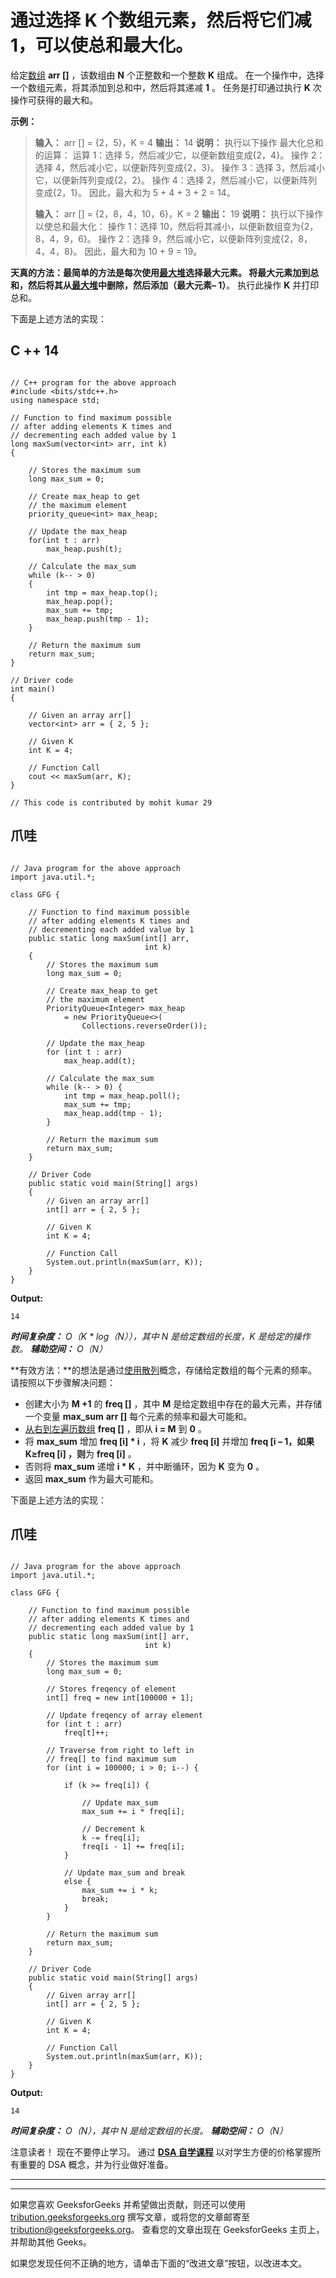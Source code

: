 # 通过选择 K 个数组元素，然后将它们减 1，可以使总和最大化。

给定[数组](https://www.geeksforgeeks.org/introduction-to-arrays/) **arr []** ，该数组由 **N** 个正整数和一个整数 **K** 组成。 在一个操作中，选择一个数组元素，将其添加到总和中，然后将其递减 **1** 。 任务是打印通过执行 **K** 次操作可获得的最大和。

**示例：**

> **输入：** arr [] = {2，5}，K = 4
> **输出：** 14
> **说明：**
> 执行以下操作 最大化总和的运算：
> 运算 1：选择 5，然后减少它，以便新数组变成{2，4}。
> 操作 2：选择 4，然后减小它，以便新阵列变成{2，3}。
> 操作 3：选择 3，然后减小它，以便新阵列变成{2，2}。
> 操作 4：选择 2，然后减小它，以便新阵列变成{2，1}。
> 因此，最大和为 5 + 4 + 3 + 2 = 14。
> 
> **输入：** arr [] = {2，8，4，10，6}，K = 2
> **输出：** 19
> **说明：**
> 执行以下操作以使总和最大化：
> 操作 1：选择 10，然后将其减小，以便新数组变为{2，8，4，9，6}。
> 操作 2：选择 9，然后减小它，以便新阵列变成{2，8，4，4，8}。
> 因此，最大和为 10 + 9 = 19。

**天真的方法：**最简单的方法是每次使用[最大堆](https://www.geeksforgeeks.org/max-heap-in-java/)选择最大元素。 将最大元素加到总和，然后将其从[最大堆](https://www.geeksforgeeks.org/max-heap-in-java/)中删除，然后添加**（最大元素– 1）**。 执行此操作 **K** 并打印总和。

下面是上述方法的实现：

## C ++ 14

```

// C++ program for the above approach
#include <bits/stdc++.h>
using namespace std;

// Function to find maximum possible
// after adding elements K times and
// decrementing each added value by 1
long maxSum(vector<int> arr, int k)
{

    // Stores the maximum sum
    long max_sum = 0;

    // Create max_heap to get
    // the maximum element
    priority_queue<int> max_heap;

    // Update the max_heap
    for(int t : arr)
        max_heap.push(t);

    // Calculate the max_sum
    while (k-- > 0) 
    {
        int tmp = max_heap.top();
        max_heap.pop();
        max_sum += tmp;
        max_heap.push(tmp - 1);
    }

    // Return the maximum sum
    return max_sum;
}

// Driver code
int main()
{

    // Given an array arr[]
    vector<int> arr = { 2, 5 };

    // Given K
    int K = 4;

    // Function Call
    cout << maxSum(arr, K);
}

// This code is contributed by mohit kumar 29

```

## 爪哇

```

// Java program for the above approach
import java.util.*;

class GFG {

    // Function to find maximum possible
    // after adding elements K times and
    // decrementing each added value by 1
    public static long maxSum(int[] arr,
                              int k)
    {
        // Stores the maximum sum
        long max_sum = 0;

        // Create max_heap to get
        // the maximum element
        PriorityQueue<Integer> max_heap
            = new PriorityQueue<>(
                Collections.reverseOrder());

        // Update the max_heap
        for (int t : arr)
            max_heap.add(t);

        // Calculate the max_sum
        while (k-- > 0) {
            int tmp = max_heap.poll();
            max_sum += tmp;
            max_heap.add(tmp - 1);
        }

        // Return the maximum sum
        return max_sum;
    }

    // Driver Code
    public static void main(String[] args)
    {
        // Given an array arr[]
        int[] arr = { 2, 5 };

        // Given K
        int K = 4;

        // Function Call
        System.out.println(maxSum(arr, K));
    }
}

```

**Output:** 

```
14

```

***时间复杂度：** O（K * log（N）），其中 N 是给定数组的长度，K 是给定的操作数。*
***辅助空间：** O（N）*

**有效方法：**的想法是通过[使用](https://www.geeksforgeeks.org/count-frequencies-elements-array-o1-extra-space-time/)[散列](https://www.geeksforgeeks.org/hashing-data-structure/)概念，存储给定数组的每个元素的频率。 请按照以下步骤解决问题：

*   创建大小为 **M +1** 的 **freq []** ，其中 **M** 是给定数组中存在的最大元素，并存储一个变量 **max_sum** **arr []** 每个元素的频率和最大可能和。
*   [从右到左遍历数组](https://www.geeksforgeeks.org/c-program-to-traverse-an-array/) **freq []** ，即从 **i = M** 到 **0** 。
*   将 **max_sum** 增加 **freq [i] * i** ，将 **K** 减少 **freq [i]** 并增加 **freq [i – 1，如果 **K≥freq [i]** ，则**为 **freq [i]** 。
*   否则将 **max_sum** 递增 **i * K** ，并中断循环，因为 **K** 变为 **0** 。
*   返回 **max_sum** 作为最大可能和。

下面是上述方法的实现：

## 爪哇

```

// Java program for the above approach
import java.util.*;

class GFG {

    // Function to find maximum possible
    // after adding elements K times and
    // decrementing each added value by 1
    public static long maxSum(int[] arr,
                              int k)
    {
        // Stores the maximum sum
        long max_sum = 0;

        // Stores freqency of element
        int[] freq = new int[100000 + 1];

        // Update freqency of array element
        for (int t : arr)
            freq[t]++;

        // Traverse from right to left in
        // freq[] to find maximum sum
        for (int i = 100000; i > 0; i--) {

            if (k >= freq[i]) {

                // Update max_sum
                max_sum += i * freq[i];

                // Decrement k
                k -= freq[i];
                freq[i - 1] += freq[i];
            }

            // Update max_sum and break
            else {
                max_sum += i * k;
                break;
            }
        }

        // Return the maximum sum
        return max_sum;
    }

    // Driver Code
    public static void main(String[] args)
    {
        // Given array arr[]
        int[] arr = { 2, 5 };

        // Given K
        int K = 4;

        // Function Call
        System.out.println(maxSum(arr, K));
    }
}

```

**Output:** 

```
14

```

***时间复杂度：** O（N），其中 N 是给定数组的长度。*
***辅助空间：** O（N）*

注意读者！ 现在不要停止学习。 通过 [**DSA 自学课程**](https://practice.geeksforgeeks.org/courses/dsa-self-paced?utm_source=geeksforgeeks&utm_medium=article&utm_campaign=gfg_article_dsa_content_bottom) 以对学生方便的价格掌握所有重要的 DSA 概念，并为行业做好准备。

* * *

* * *

如果您喜欢 GeeksforGeeks 并希望做出贡献，则还可以使用 [tribution.geeksforgeeks.org](https://contribute.geeksforgeeks.org/) 撰写文章，或将您的文章邮寄至 tribution@geeksforgeeks.org。 查看您的文章出现在 GeeksforGeeks 主页上，并帮助其他 Geeks。

如果您发现任何不正确的地方，请单击下面的“改进文章”按钮，以改进本文。